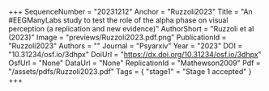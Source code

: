 +++
SequenceNumber = "20231212"
Anchor = "Ruzzoli2023"
Title = "An #EEGManyLabs study to test the role of the alpha phase on visual perception (a replication and new evidence)"
AuthorShort = "Ruzzoli et al (2023)"
Image = "previews/Ruzzoli2023.pdf.png"
PublicationId = "Ruzzoli2023"
Authors = ""
Journal = "Psyarxiv"
Year = "2023"
DOI = "10.31234/osf.io/3dhpx"
DoiUrl = "https://dx.doi.org/10.31234/osf.io/3dhpx"
OsfUrl = "None"
DataUrl = "None"
ReplicationId = "Mathewson2009"
Pdf = "/assets/pdfs/Ruzzoli2023.pdf"
Tags = { "stage1" = "Stage 1 accepted" }
+++